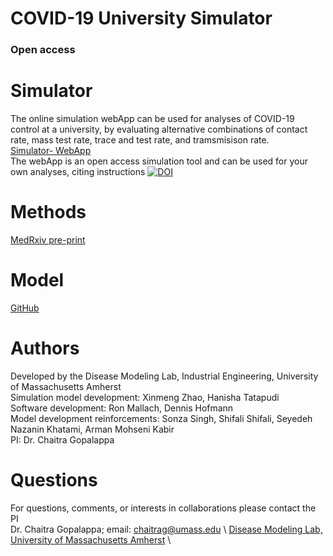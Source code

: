 # COVID-19 University Simulator
   
### Open access
# Simulator 
The online simulation webApp can be used for analyses of COVID-19 control at a university, by evaluating alternative combinations of contact rate, mass test rate, trace and test rate, and tramsmisison rate. \
[Simulator- WebApp](https://covid-university.herokuapp.com/) \
The webApp is an open access simulation tool and can be used for your own analyses, citing instructions [![DOI](https://zenodo.org/badge/266425269.svg)](https://zenodo.org/badge/latestdoi/266425269) 

# Methods 
[MedRxiv pre-print](https://www.medrxiv.org/content/10.1101/2020.07.21.20158303v1.full.pdf)

# Model 
[GitHub](https://github.com/diseasemodeling/COVID-University)

# Authors 
Developed by the Disease Modeling Lab, Industrial Engineering, University of Massachusetts Amherst \
Simulation model development: Xinmeng Zhao, Hanisha Tatapudi \
Software development: Ron Mallach, Dennis Hofmann \
Model development reinforcements: Sonza Singh, Shifali Shifali, Seyedeh Nazanin Khatami, Arman Mohseni Kabir \
PI: Dr. Chaitra Gopalappa

# Questions 
For questions, comments, or interests in collaborations please contact the PI \
Dr. Chaitra Gopalappa; email: chaitrag@umass.edu \ [Disease Modeling Lab, University of Massachusetts Amherst](https://blogs.umass.edu/chaitrag/chaitra-gopalappa/) \

